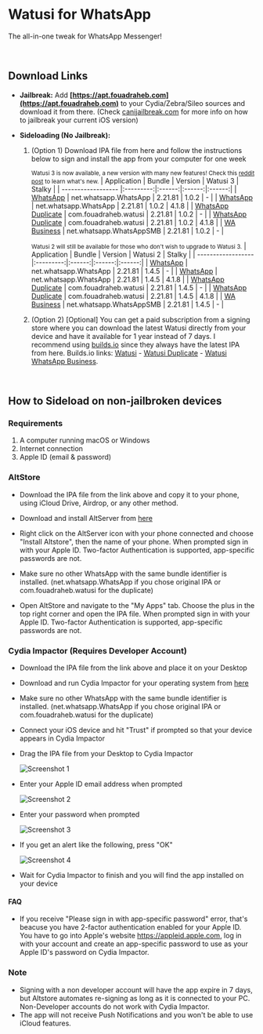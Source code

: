 # Watusi for WhatsApp

The all-in-one tweak for WhatsApp Messenger!

&nbsp;

## Download Links

* **Jailbreak:** Add __[https://apt.fouadraheb.com](https://apt.fouadraheb.com)__ to your Cydia/Zebra/Sileo sources and download it from there. (Check [canijailbreak.com](https://canijailbreak.com/) for more info on how to jailbreak your current iOS version)
* **Sideloading (No Jailbreak):** 

    1. (Option 1) Download IPA file from here and follow the instructions below to sign and install the app from your computer for one week

        <small>Watusi 3 is now available, a new version with many new features! Check this [reddit post](https://www.reddit.com/r/jailbreak/comments/n1y4r1/free_release_watusi_3_the_allinone_tweak_for/) to learn what's new.</small>
        | Application | Bundle | Version | Watusi 3 | Stalky |
        | ------------------ |:---------:|:------:|:------:|:------:|
        | [WhatsApp](https://mega.nz/file/oax00Swb#DP69NXaMohuivfDh2NWkwbfsY8tjlYGvUz-LEmPaRWE) | net.whatsapp.WhatsApp | 2.21.81 | 1.0.2 | - |
        | [WhatsApp](https://mega.nz/file/JOgQ3IrI#LHiBJJUc_dbOuFGTMrz2bsUWW4mxWpihFBjLl9F6BU0) | net.whatsapp.WhatsApp | 2.21.81 | 1.0.2 | 4.1.8 |
        | [WhatsApp Duplicate](https://mega.nz/file/MOgE0KSL#y4KdohWzn8aNrP1_b6KCAV0HSfy2s8dW3GM_Iw0TpoY) | com.fouadraheb.watusi | 2.21.81 | 1.0.2 | - |
        | [WhatsApp Duplicate](https://mega.nz/file/gCh2xYZC#JAJ-JiIXjKdc85lQaKXyulr-DulqXPJFfRUlcWZpUt4) | com.fouadraheb.watusi | 2.21.81 | 1.0.2 | 4.1.8 |
        | [WA Business](https://mega.nz/file/4Gw0DCKJ#GcL88Fn6j2f-p8CH5wFLZly2sDrMaIxKUHdPa-3JIsE) | net.whatsapp.WhatsAppSMB | 2.21.81 | 1.0.2 | - |
        
        <small>Watusi 2 will still be available for those who don't wish to upgrade to Watusi 3.</small>
        | Application | Bundle | Version | Watusi 2 | Stalky |
        | ------------------ |:---------:|:------:|:------:|:------:|
        | [WhatsApp](https://mega.nz/file/wX5gQASY#U3C9LCV8JkCygRRniFfAyk290bLu52TFufMuZT89nPA) | net.whatsapp.WhatsApp | 2.21.81 | 1.4.5 | - |
        | [WhatsApp](https://mega.nz/file/NX4m1A7R#9SCqHdnvX8gFnpRYb50CEuTpJmHoXUP-MFp_XUZtUQU) | net.whatsapp.WhatsApp | 2.21.81 | 1.4.5 | 4.1.8 |
        | [WhatsApp Duplicate](https://mega.nz/file/9LoCRK6K#xVA5l_NL1vtPsoVAyE56gKFJsBCINQjKH67wMwD1Qv0) | com.fouadraheb.watusi | 2.21.81 | 1.4.5 | - |
        | [WhatsApp Duplicate](https://mega.nz/file/QepSlKwS#K4ydKv7d2fnxbfNwBSd1sGZ-xT93myr2MrqDmt8aBTA) | com.fouadraheb.watusi | 2.21.81 | 1.4.5 | 4.1.8 |
        | [WA Business](https://mega.nz/file/tGoGVY5R#RvxDECCQkjo9QsbSva89t0BlcD4K5pRXufYJz8oY-eE) | net.whatsapp.WhatsAppSMB | 2.21.81 | 1.4.5 | - |
        
    2. (Option 2) [Optional] You can get a paid subscription from a signing store where you can download the latest Watusi directly from your device and have it available for 1 year instead of 7 days. I recommend using [builds.io](https://builds.io/apps/watusi/?aid=1025553) since they always have the latest IPA from here. Builds.io links: [Watusi](https://builds.io/apps/watusi/?aid=1025553) - [Watusi Duplicate](https://builds.io/apps/duplicatewatusi/?aid=1025553) - [Watusi WhatsApp Business](https://builds.io/apps/whatsappb/?aid=1025553).

&nbsp;

## How to Sideload on non-jailbroken devices

### Requirements

1. A computer running macOS or Windows
2. Internet connection
3. Apple ID (email & password)

### AltStore

* Download the IPA file from the link above and copy it to your phone, using iCloud Drive, Airdrop, or any other method.

* Download and install AltServer from [here](https://altstore.io)

* Right click on the AltServer icon with your phone connected and choose "Install Altstore", then the name of your phone. When prompted sign in with your Apple ID. Two-factor Authentication is supported, app-specific passwords are not.

* Make sure no other WhatsApp with the same bundle identifier is installed. (net.whatsapp.WhatsApp if you chose original IPA or com.fouadraheb.watusi for the duplicate)

* Open AltStore and navigate to the "My Apps" tab. Choose the plus in the top right corner and open the IPA file. When prompted sign in with your Apple ID. Two-factor Authentication is supported, app-specific passwords are not.

### Cydia Impactor (Requires Developer Account)

* Download the IPA file from the link above and place it on your Desktop

* Download and run Cydia Impactor for your operating system from [here](http://www.cydiaimpactor.com)

* Make sure no other WhatsApp with the same bundle identifier is installed. (net.whatsapp.WhatsApp if you chose original IPA or com.fouadraheb.watusi for the duplicate)

* Connect your iOS device and hit "Trust" if prompted so that your device appears in Cydia Impactor

* Drag the IPA file from your Desktop to Cydia Impactor

  
  ![Screenshot 1](https://raw.githubusercontent.com/FouadRaheb/Watusi-for-WhatsApp/master/images/1.png "Screenshot 1")

* Enter your Apple ID email address when prompted 



  ![Screenshot 2](https://raw.githubusercontent.com/FouadRaheb/Watusi-for-WhatsApp/master/images/2.png "Screenshot 2")

* Enter your password when prompted 



  ![Screenshot 3](https://raw.githubusercontent.com/FouadRaheb/Watusi-for-WhatsApp/master/images/3.png "Screenshot 3")

* If you get an alert like the following, press "OK"


  ![Screenshot 4](https://raw.githubusercontent.com/FouadRaheb/Watusi-for-WhatsApp/master/images/4.png "Screenshot 4")

* Wait for Cydia Impactor to finish and you will find the app installed on your device

#### FAQ
* If you receive "Please sign in with app-specific password" error, that's beacuse you have 2-factor authentication enabled for your Apple ID. You have to go into Apple's website https://appleid.apple.com, log in with your account and create an app-specific password to use as your Apple ID's password on Cydia Impactor.

### Note

* Signing with a non developer account will have the app expire in 7 days, but Altstore automates re-signing as long as it is connected to your PC. Non-Developer accounts do not work with Cydia Impactor.
* The app will not receive Push Notifications and you won't be able to use iCloud features.
